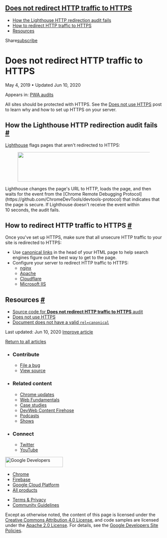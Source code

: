 ## <a href="#does-not-redirect-http-traffic-to-https" class="w-toc__header--link">Does not redirect HTTP traffic to HTTPS</a>

- [How the Lighthouse HTTP redirection audit fails](#how-the-lighthouse-http-redirection-audit-fails)
- [How to redirect HTTP traffic to HTTPS](#how-to-redirect-http-traffic-to-https)
- [Resources](#resources)

Share<a href="/newsletter/" class="gc-analytics-event w-actions__fab w-actions__fab--subscribe"><span>subscribe</span></a>

# Does not redirect HTTP traffic to HTTPS

May 4, 2019 <span class="w-author__separator">•</span> Updated Jun 10, 2020

<span class="w-post-signpost__title">Appears in:</span> <a href="/lighthouse-pwa" class="w-post-signpost__link">PWA audits</a>

All sites should be protected with HTTPS. See the [Does not use HTTPS](/is-on-https) post to learn why and how to set up HTTPS on your server.

## How the Lighthouse HTTP redirection audit fails <a href="#how-the-lighthouse-http-redirection-audit-fails" class="w-headline-link">#</a>

[Lighthouse](https://developers.google.com/web/tools/lighthouse/) flags pages that aren't redirected to HTTPS:

<figure><img src="https://web-dev.imgix.net/image/tcFciHGuF3MxnTr1y5ue01OGLBn2/BcRkqleQD9k31nfWZy2z.png?auto=format" class="w-screenshot" sizes="(min-width: 800px) 800px, calc(100vw - 48px)" srcset="https://web-dev.imgix.net/image/tcFciHGuF3MxnTr1y5ue01OGLBn2/BcRkqleQD9k31nfWZy2z.png?auto=format&amp;w=200 200w, https://web-dev.imgix.net/image/tcFciHGuF3MxnTr1y5ue01OGLBn2/BcRkqleQD9k31nfWZy2z.png?auto=format&amp;w=228 228w, https://web-dev.imgix.net/image/tcFciHGuF3MxnTr1y5ue01OGLBn2/BcRkqleQD9k31nfWZy2z.png?auto=format&amp;w=260 260w, https://web-dev.imgix.net/image/tcFciHGuF3MxnTr1y5ue01OGLBn2/BcRkqleQD9k31nfWZy2z.png?auto=format&amp;w=296 296w, https://web-dev.imgix.net/image/tcFciHGuF3MxnTr1y5ue01OGLBn2/BcRkqleQD9k31nfWZy2z.png?auto=format&amp;w=338 338w, https://web-dev.imgix.net/image/tcFciHGuF3MxnTr1y5ue01OGLBn2/BcRkqleQD9k31nfWZy2z.png?auto=format&amp;w=385 385w, https://web-dev.imgix.net/image/tcFciHGuF3MxnTr1y5ue01OGLBn2/BcRkqleQD9k31nfWZy2z.png?auto=format&amp;w=439 439w, https://web-dev.imgix.net/image/tcFciHGuF3MxnTr1y5ue01OGLBn2/BcRkqleQD9k31nfWZy2z.png?auto=format&amp;w=500 500w, https://web-dev.imgix.net/image/tcFciHGuF3MxnTr1y5ue01OGLBn2/BcRkqleQD9k31nfWZy2z.png?auto=format&amp;w=571 571w, https://web-dev.imgix.net/image/tcFciHGuF3MxnTr1y5ue01OGLBn2/BcRkqleQD9k31nfWZy2z.png?auto=format&amp;w=650 650w, https://web-dev.imgix.net/image/tcFciHGuF3MxnTr1y5ue01OGLBn2/BcRkqleQD9k31nfWZy2z.png?auto=format&amp;w=741 741w, https://web-dev.imgix.net/image/tcFciHGuF3MxnTr1y5ue01OGLBn2/BcRkqleQD9k31nfWZy2z.png?auto=format&amp;w=845 845w, https://web-dev.imgix.net/image/tcFciHGuF3MxnTr1y5ue01OGLBn2/BcRkqleQD9k31nfWZy2z.png?auto=format&amp;w=964 964w, https://web-dev.imgix.net/image/tcFciHGuF3MxnTr1y5ue01OGLBn2/BcRkqleQD9k31nfWZy2z.png?auto=format&amp;w=1098 1098w, https://web-dev.imgix.net/image/tcFciHGuF3MxnTr1y5ue01OGLBn2/BcRkqleQD9k31nfWZy2z.png?auto=format&amp;w=1252 1252w, https://web-dev.imgix.net/image/tcFciHGuF3MxnTr1y5ue01OGLBn2/BcRkqleQD9k31nfWZy2z.png?auto=format&amp;w=1428 1428w, https://web-dev.imgix.net/image/tcFciHGuF3MxnTr1y5ue01OGLBn2/BcRkqleQD9k31nfWZy2z.png?auto=format&amp;w=1600 1600w" width="800" height="95" /></figure>Lighthouse changes the page's URL to HTTP, loads the page, and then waits for the event from the [Chrome Remote Debugging Protocol](https://github.com/ChromeDevTools/devtools-protocol) that indicates that the page is secure. If Lighthouse doesn't receive the event within 10 seconds, the audit fails.

## How to redirect HTTP traffic to HTTPS <a href="#how-to-redirect-http-traffic-to-https" class="w-headline-link">#</a>

Once you've set up HTTPS, make sure that all unsecure HTTP traffic to your site is redirected to HTTPS:

- Use [canonical links](/canonical) in the head of your HTML page to help search engines figure out the best way to get to the page.
- Configure your server to redirect HTTP traffic to HTTPS:
  - [nginx](https://serverfault.com/questions/67316)
  - [Apache](https://stackoverflow.com/questions/16200501)
  - [Cloudflare](https://www.cloudflare.com/website-optimization/automatic-https-rewrite/)
  - [Microsoft IIS](https://serverfault.com/q/893315)

## Resources <a href="#resources" class="w-headline-link">#</a>

- [Source code for **Does not redirect HTTP traffic to HTTPS** audit](https://github.com/GoogleChrome/lighthouse/blob/master/lighthouse-core/audits/redirects-http.js)
- [Does not use HTTPS](/is-on-https)
- [Document does not have a valid `rel=canonical`](/canonical)

<span class="w-mr--sm">Last updated: Jun 10, 2020 </span>[Improve article](https://github.com/GoogleChrome/web.dev/blob/master/src/site/content/en/lighthouse-pwa/redirects-http/index.md)

<a href="/lighthouse-pwa" class="gc-analytics-event w-article-navigation__link w-article-navigation__link--back w-article-navigation__link--single">Return to all articles</a>

- ### Contribute

  - <a href="https://github.com/GoogleChrome/web.dev/issues/new?assignees=&amp;labels=bug&amp;template=bug_report.md&amp;title=" class="w-footer__linkbox-link">File a bug</a>
  - <a href="https://github.com/googlechrome/web.dev" class="w-footer__linkbox-link">View source</a>

- ### Related content

  - <a href="https://blog.chromium.org/" class="w-footer__linkbox-link">Chrome updates</a>
  - <a href="https://developers.google.com/web/" class="w-footer__linkbox-link">Web Fundamentals</a>
  - <a href="https://developers.google.com/web/showcase/" class="w-footer__linkbox-link">Case studies</a>
  - <a href="https://devwebfeed.appspot.com/" class="w-footer__linkbox-link">DevWeb Content Firehose</a>
  - <a href="/podcasts/" class="w-footer__linkbox-link">Podcasts</a>
  - <a href="/shows/" class="w-footer__linkbox-link">Shows</a>

- ### Connect

  - <a href="https://www.twitter.com/ChromiumDev" class="w-footer__linkbox-link">Twitter</a>
  - <a href="https://www.youtube.com/user/ChromeDevelopers" class="w-footer__linkbox-link">YouTube</a>

<a href="https://developers.google.com/" class="w-footer__utility-logo-link"><img src="/images/lockup-color.png" alt="Google Developers" class="w-footer__utility-logo" width="185" height="33" /></a>

- <a href="https://developer.chrome.com/" class="w-footer__utility-link">Chrome</a>
- <a href="https://firebase.google.com/" class="w-footer__utility-link">Firebase</a>
- <a href="https://cloud.google.com/" class="w-footer__utility-link">Google Cloud Platform</a>
- <a href="https://developers.google.com/products" class="w-footer__utility-link">All products</a>

<!-- -->

- <a href="https://policies.google.com/" class="w-footer__utility-link">Terms &amp; Privacy</a>
- <a href="/community-guidelines/" class="w-footer__utility-link">Community Guidelines</a>

Except as otherwise noted, the content of this page is licensed under the [Creative Commons Attribution 4.0 License](https://creativecommons.org/licenses/by/4.0/), and code samples are licensed under the [Apache 2.0 License](https://www.apache.org/licenses/LICENSE-2.0). For details, see the [Google Developers Site Policies](https://developers.google.com/terms/site-policies).
